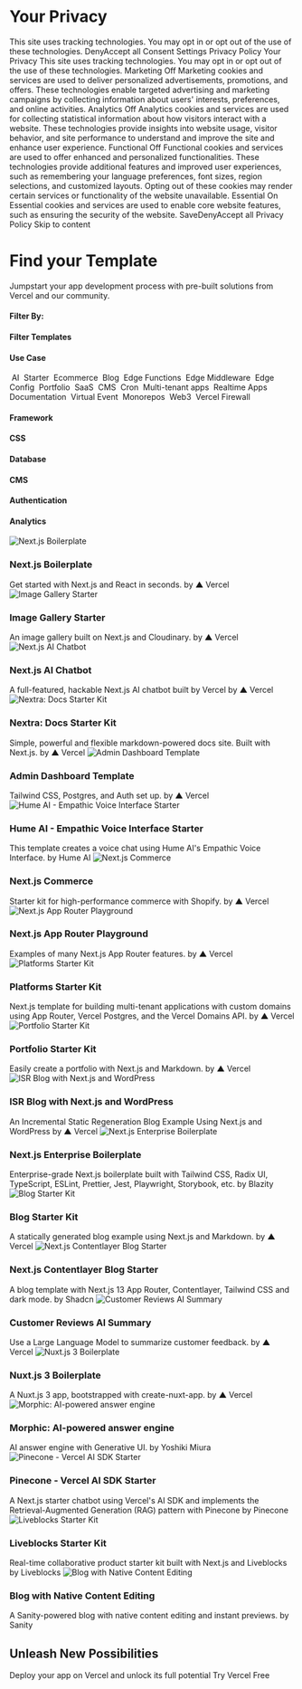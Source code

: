 # Your Privacy
This site uses tracking technologies. You may opt in or opt out of the use of these technologies.
DenyAccept all
Consent Settings
Privacy Policy
Your Privacy
This site uses tracking technologies. You may opt in or opt out of the use of these technologies.
Marketing
Off
Marketing cookies and services are used to deliver personalized advertisements, promotions, and offers. These technologies enable targeted advertising and marketing campaigns by collecting information about users' interests, preferences, and online activities. 
Analytics
Off
Analytics cookies and services are used for collecting statistical information about how visitors interact with a website. These technologies provide insights into website usage, visitor behavior, and site performance to understand and improve the site and enhance user experience.
Functional
Off
Functional cookies and services are used to offer enhanced and personalized functionalities. These technologies provide additional features and improved user experiences, such as remembering your language preferences, font sizes, region selections, and customized layouts. Opting out of these cookies may render certain services or functionality of the website unavailable.
Essential
On
Essential cookies and services are used to enable core website features, such as ensuring the security of the website. 
SaveDenyAccept all
Privacy Policy
Skip to content
# Find your Template
Jumpstart your app development process with pre-built solutions from Vercel and our community.
#### Filter By:
#### Filter Templates
#### Use Case
​
AI
​
Starter
​
Ecommerce
​
Blog
​
Edge Functions
​
Edge Middleware
​
Edge Config
​
Portfolio
​
SaaS
​
CMS
​
Cron
​
Multi-tenant apps
​
Realtime Apps
​
Documentation
​
Virtual Event
​
Monorepos
​
Web3
​
Vercel Firewall
#### Framework
#### CSS
#### Database
#### CMS
#### Authentication
#### Analytics
![Next.js Boilerplate](https://vercel.com/_next/image?url=https%3A%2F%2Fimages.ctfassets.net%2Fe5382hct74si%2F1aHobcZ8H6WY48u5CMXlOe%2F0f0efe6bd469985b692555fbcad1cc01%2Fnextjs-template.png&w=3840&q=75)
### Next.js Boilerplate
Get started with Next.js and React in seconds.
by ▲ Vercel
![Image Gallery Starter](https://vercel.com/_next/image?url=https%3A%2F%2Fimages.ctfassets.net%2Fe5382hct74si%2F3PkqiHFN4mAmCpexoBvb2B%2Fe52a778e2b4320220665c73a3b8a498a%2FCleanShot_2022-12-02_at_10.42.14_2x.png&w=3840&q=75)
### Image Gallery Starter
An image gallery built on Next.js and Cloudinary.
by ▲ Vercel
![Next.js AI Chatbot](https://vercel.com/_next/image?url=https%3A%2F%2Fimages.ctfassets.net%2Fe5382hct74si%2F4cmiDM859wtut7XeG0iFYq%2F66afc2f5306a92d69f8733ea07123fef%2FScreenshot_2024-11-04_at_11.49.39_PM.png&w=3840&q=75)
### Next.js AI Chatbot
A full-featured, hackable Next.js AI chatbot built by Vercel
by ▲ Vercel
![Nextra: Docs Starter Kit](https://vercel.com/_next/image?url=https%3A%2F%2Fimages.ctfassets.net%2Fe5382hct74si%2F5RZetTd7rd1mQtoZt2fajA%2F747eabb89b6378ecfc0ef433f5e47a01%2FCleanShot_2022-12-02_at_12.07.44.png&w=3840&q=75)
### Nextra: Docs Starter Kit
Simple, powerful and flexible markdown-powered docs site. Built with Next.js.
by ▲ Vercel
![Admin Dashboard Template](https://vercel.com/_next/image?url=https%3A%2F%2Fimages.ctfassets.net%2Fe5382hct74si%2Ffmmsa0AREAIvMGl9PzGew%2F672c15e2995c5a9d217fbf1997ee6eb4%2FCleanShot_2024-04-13_at_21.27.16_2x.png&w=3840&q=75)
### Admin Dashboard Template
Tailwind CSS, Postgres, and Auth set up.
by ▲ Vercel
![Hume AI - Empathic Voice Interface Starter](https://vercel.com/_next/image?url=https%3A%2F%2Fimages.ctfassets.net%2Fe5382hct74si%2F4Cn2WWmBMqU3OsPHsWKfab%2F9963cf136b430d071947df923cefb4e9%2Fhume.png&w=3840&q=75)
### Hume AI - Empathic Voice Interface Starter
This template creates a voice chat using Hume AI's Empathic Voice Interface.
by Hume AI
![Next.js Commerce](https://vercel.com/_next/image?url=https%3A%2F%2Fimages.ctfassets.net%2Fe5382hct74si%2F1RzhtOHEvW7xyn9qAsdr5E%2F85331c32482b7d022585c39ddb3ae9f2%2FCleanShot_2023-07-24_at_21.37.15_2x.png&w=3840&q=75)
### Next.js Commerce
Starter kit for high-performance commerce with Shopify.
by ▲ Vercel
![Next.js App Router Playground](https://vercel.com/_next/image?url=https%3A%2F%2Fimages.ctfassets.net%2Fe5382hct74si%2Fk9BYNIi5HwkHop568SjEI%2Fcfb7e8215a11667d32265b34c43b4b5b%2FCleanShot_2022-10-25_at_14.38.59_2x.png&w=3840&q=75)
### Next.js App Router Playground
Examples of many Next.js App Router features.
by ▲ Vercel
![Platforms Starter Kit](https://vercel.com/_next/image?url=https%3A%2F%2Fimages.ctfassets.net%2Fe5382hct74si%2F40JwjdHlPr0Z575MPYbxUA%2Fd8fd5ff05155a247deff6010774377d3%2FVercel_Platforms.png&w=3840&q=75)
### Platforms Starter Kit
Next.js template for building multi-tenant applications with custom domains using App Router, Vercel Postgres, and the Vercel Domains API.
by ▲ Vercel
![Portfolio Starter Kit](https://vercel.com/_next/image?url=https%3A%2F%2Fimages.ctfassets.net%2Fe5382hct74si%2F2aC4eHLrOKmT4fnLfoNGK2%2Fcf62be4001c4886830c7faa564d376a3%2FCleanShot_2024-04-07_at_22.02.03_2x.png&w=3840&q=75)
### Portfolio Starter Kit
Easily create a portfolio with Next.js and Markdown.
by ▲ Vercel
![ISR Blog with Next.js and WordPress](https://vercel.com/_next/image?url=https%3A%2F%2Fimages.ctfassets.net%2Fe5382hct74si%2F2QHjwNHn9NzlflFlEqcwJv%2F1f7b5363a4a4591c4a85d106c868da71%2FCleanShot_2022-08-08_at_15.58.48.png&w=3840&q=75)
### ISR Blog with Next.js and WordPress
An Incremental Static Regeneration Blog Example Using Next.js and WordPress
by ▲ Vercel
![Next.js Enterprise Boilerplate](https://vercel.com/_next/image?url=https%3A%2F%2Fimages.ctfassets.net%2Fe5382hct74si%2F5d5xUzoQnopRHlJF2Efa8c%2Fa1ff3044f052fa69a562bdac4360671d%2Fproject-logo.png&w=3840&q=75)
### Next.js Enterprise Boilerplate
Enterprise-grade Next.js boilerplate built with Tailwind CSS, Radix UI, TypeScript, ESLint, Prettier, Jest, Playwright, Storybook, etc.
by Blazity
![Blog Starter Kit](https://vercel.com/_next/image?url=https%3A%2F%2Fimages.ctfassets.net%2Fe5382hct74si%2F9HIawEMUBUpmhHTcnFscc%2F4d16c261512ad87d6cc5fefb32510381%2FCleanShot_2022-03-09_at_19.30.51.png&w=3840&q=75)
### Blog Starter Kit
A statically generated blog example using Next.js and Markdown.
by ▲ Vercel
![Next.js Contentlayer Blog Starter](https://vercel.com/_next/image?url=https%3A%2F%2Fimages.ctfassets.net%2Fe5382hct74si%2F49hwD2hCn4Hs1FtkgH87o2%2F4af5e9d7fd40015bd39cf6bc6d58dbec%2FCleanShot_2023-05-15_at_13.54.49.png&w=3840&q=75)
### Next.js Contentlayer Blog Starter
A blog template with Next.js 13 App Router, Contentlayer, Tailwind CSS and dark mode.
by Shadcn
![Customer Reviews AI Summary](https://vercel.com/_next/image?url=https%3A%2F%2Fimages.ctfassets.net%2Fe5382hct74si%2F465DZeOQ48wwU4YMkce4f4%2F964bf4a8e12a7d71bb489f74feae38b7%2FCleanShot_2024-02-16_at_14.57.40_2x.png&w=3840&q=75)
### Customer Reviews AI Summary
Use a Large Language Model to summarize customer feedback.
by ▲ Vercel
![Nuxt.js 3 Boilerplate](https://vercel.com/_next/image?url=https%3A%2F%2Fimages.ctfassets.net%2Fe5382hct74si%2FleiZ1j6r8MPRgnugYyWf3%2F01c94495dd082a948af73e871347c93e%2FCleanShot_2022-11-18_at_13.58.42_2x.png&w=3840&q=75)
### Nuxt.js 3 Boilerplate
A Nuxt.js 3 app, bootstrapped with create-nuxt-app.
by ▲ Vercel
![Morphic: AI-powered answer engine](https://vercel.com/_next/image?url=https%3A%2F%2Fimages.ctfassets.net%2Fe5382hct74si%2F4bu9bW4KbJbngc4H0rPV4Q%2F3c062ebb49d1e1bbc3115f6071f5d901%2FCleanShot_2024-04-08_at_20.22.17_2x.png&w=3840&q=75)
### Morphic: AI-powered answer engine
AI answer engine with Generative UI.
by Yoshiki Miura
![Pinecone - Vercel AI SDK Starter](https://vercel.com/_next/image?url=https%3A%2F%2Fimages.ctfassets.net%2Fe5382hct74si%2F1G4xSqx0bCgVVv3aY3rrX4%2Ffa27791c39ddf058995561d794a68710%2FCleanShot_2023-07-21_at_11.55.49.png&w=3840&q=75)
### Pinecone - Vercel AI SDK Starter
A Next.js starter chatbot using Vercel's AI SDK and implements the Retrieval-Augmented Generation (RAG) pattern with Pinecone
by Pinecone
![Liveblocks Starter Kit](https://vercel.com/_next/image?url=https%3A%2F%2Fimages.ctfassets.net%2Fe5382hct74si%2F3HMzZsDwFrgCI9uFXeLisb%2F9b2234956f5d930a6b0b6c0c0bbbbd09%2Fnextjs-starter-kit-preview.png&w=3840&q=75)
### Liveblocks Starter Kit
Real-time collaborative product starter kit built with Next.js and Liveblocks
by Liveblocks
![Blog with Native Content Editing](https://vercel.com/_next/image?url=https%3A%2F%2Fimages.ctfassets.net%2Fe5382hct74si%2F78G5CgqIsN6SUizcrcSHC%2F2d67c52e3b4bac1a13e34ac15b38bba0%2Fnextjs-sanity-blog-preview_-_Tarun_Gangwani.png&w=3840&q=75)
### Blog with Native Content Editing
A Sanity-powered blog with native content editing and instant previews.
by Sanity
## Unleash New Possibilities
Deploy your app on Vercel and unlock its full potential
Try Vercel Free
